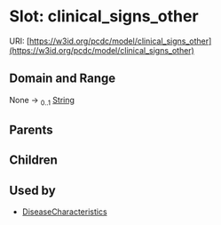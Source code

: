 
# Slot: clinical_signs_other




URI: [https://w3id.org/pcdc/model/clinical_signs_other](https://w3id.org/pcdc/model/clinical_signs_other)


## Domain and Range

None &#8594;  <sub>0..1</sub> [String](types/String.md)

## Parents


## Children


## Used by

 * [DiseaseCharacteristics](DiseaseCharacteristics.md)
